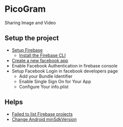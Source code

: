 # PicoGram

Sharing Image and Video

## Setup the project
- [Setup Firebase](https://firebase.google.com/docs/flutter/setup?platform=ios)
    - [Install the Firebase CLI](https://firebase.google.com/docs/cli#setup_update_cli)
- [Create a new facebook app](https://developers.facebook.com/apps/)
- Enable Facebook Authentication in firebase console
- Setup Facebook Login in facebook developers page
    - Add your Bundle Identifier
    - Enable Single Sign On for Your App
    - Configure Your info.plist



## Helps
- [Failed to list Firebase projects](https://stackoverflow.com/questions/57941289/how-do-i-solve-error-failed-to-list-firebase-projects-see-firebase-debug-log)
- [Change Android minSdkVersion](https://stackoverflow.com/questions/52060516/flutter-how-to-change-android-minsdkversion-in-flutter-project)

